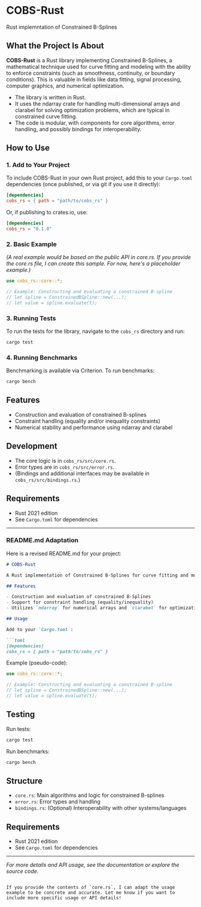 # COBS-Rust
Rust implemntation of Constrained B-Splines


## What the Project Is About

**COBS-Rust** is a Rust library implementing Constrained B-Splines, a mathematical technique used for curve fitting and modeling with the ability to enforce constraints (such as smoothness, continuity, or boundary conditions). This is valuable in fields like data fitting, signal processing, computer graphics, and numerical optimization.

- The library is written in Rust.
- It uses the ndarray crate for handling multi-dimensional arrays and clarabel for solving optimization problems, which are typical in constrained curve fitting.
- The code is modular, with components for core algorithms, error handling, and possibly bindings for interoperability.

## How to Use

### 1. Add to Your Project

To include COBS-Rust in your own Rust project, add this to your `Cargo.toml` dependencies (once published, or via git if you use it directly):

```toml
[dependencies]
cobs_rs = { path = "path/to/cobs_rs" }
```

Or, if publishing to crates.io, use:

```toml
[dependencies]
cobs_rs = "0.1.0"
```

### 2. Basic Example

*(A real example would be based on the public API in core.rs. If you provide the core.rs file, I can create this sample. For now, here's a placeholder example.)*

```rust
use cobs_rs::core::*;

// Example: Constructing and evaluating a constrained B-spline
// let spline = ConstrainedBSpline::new(...);
// let value = spline.evaluate(t);
```

### 3. Running Tests

To run the tests for the library, navigate to the `cobs_rs` directory and run:

```sh
cargo test
```

### 4. Running Benchmarks

Benchmarking is available via Criterion. To run benchmarks:

```sh
cargo bench
```

## Features

- Construction and evaluation of constrained B-splines
- Constraint handling (equality and/or inequality constraints)
- Numerical stability and performance using ndarray and clarabel

## Development

- The core logic is in `cobs_rs/src/core.rs`.
- Error types are in `cobs_rs/src/error.rs`.
- (Bindings and additional interfaces may be available in `cobs_rs/src/bindings.rs`.)

## Requirements

- Rust 2021 edition
- See `Cargo.toml` for dependencies

---

### README.md Adaptation

Here is a revised README.md for your project:

```markdown
# COBS-Rust

A Rust implementation of Constrained B-Splines for curve fitting and modeling with constraints.

## Features

- Construction and evaluation of constrained B-Splines
- Support for constraint handling (equality/inequality)
- Utilizes `ndarray` for numerical arrays and `clarabel` for optimization

## Usage

Add to your `Cargo.toml`:

```toml
[dependencies]
cobs_rs = { path = "path/to/cobs_rs" }
```

Example (pseudo-code):

```rust
use cobs_rs::core::*;

// Example: Constructing and evaluating a constrained B-spline
// let spline = ConstrainedBSpline::new(...);
// let value = spline.evaluate(t);
```

## Testing

Run tests:

```sh
cargo test
```

Run benchmarks:

```sh
cargo bench
```

## Structure

- `core.rs`: Main algorithms and logic for constrained B-splines
- `error.rs`: Error types and handling
- `bindings.rs`: (Optional) Interoperability with other systems/languages

## Requirements

- Rust 2021 edition
- See `Cargo.toml` for dependencies

---

*For more details and API usage, see the documentation or explore the source code.*
```

If you provide the contents of `core.rs`, I can adapt the usage example to be concrete and accurate. Let me know if you want to include more specific usage or API details!
